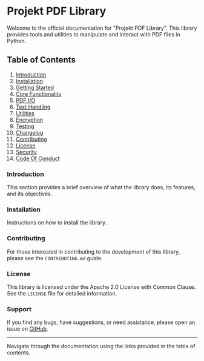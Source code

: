 # Projekt PDF Library

Welcome to the official documentation for "Projekt PDF Library". This library provides tools and utilities to manipulate and interact with PDF files in Python.

## Table of Contents

1. [Introduction](introduction.md)
2. [Installation](installation.md)
3. [Getting Started](getting-started.md)
4. [Core Functionality](core.md)
5. [PDF I/O](io.md)
6. [Text Handling](text.md)
7. [Utilities](utils.md)
8. [Encryption](encryption.md)
9. [Testing](testing.md)
10. [Changelog](changelog.md)
11. [Contributing](contributing.md)
12. [License](license.md)
13. [Security](https://github.com/mustafagandhi/projekt-pdf-lib/blob/main/SECURITY.md)
14. [Code Of Conduct](https://github.com/mustafagandhi/projekt-pdf-lib/blob/main/CODE_OF_CONDUCT.md)

### Introduction

This section provides a brief overview of what the library does, its features, and its objectives.

### Installation

Instructions on how to install the library.

### Contributing

For those interested in contributing to the development of this library, please see the `CONTRIBUTING.md` guide.

### License

This library is licensed under the Apache 2.0 License with Common Clause. See the `LICENSE` file for detailed information.

### Support

If you find any bugs, have suggestions, or need assistance, please open an issue on [GitHub](https://github.com/mustafagandhi/projekt-pdf-lib).

---

Navigate through the documentation using the links provided in the table of contents.
